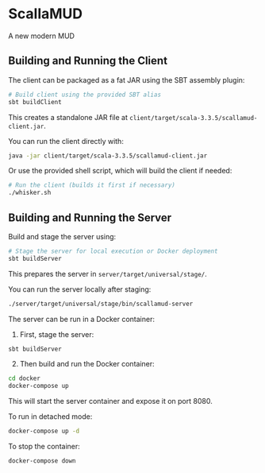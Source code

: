 # ScallaMUD

A new modern MUD

## Building and Running the Client

The client can be packaged as a fat JAR using the SBT assembly plugin:

```bash
# Build client using the provided SBT alias
sbt buildClient
```

This creates a standalone JAR file at `client/target/scala-3.3.5/scallamud-client.jar`.

You can run the client directly with:

```bash
java -jar client/target/scala-3.3.5/scallamud-client.jar
```

Or use the provided shell script, which will build the client if needed:

```bash
# Run the client (builds it first if necessary)
./whisker.sh
```

## Building and Running the Server

Build and stage the server using:

```bash
# Stage the server for local execution or Docker deployment
sbt buildServer
```

This prepares the server in `server/target/universal/stage/`.

You can run the server locally after staging:

```bash
./server/target/universal/stage/bin/scallamud-server
```

The server can be run in a Docker container:

1. First, stage the server:
```bash
sbt buildServer
```

2. Then build and run the Docker container:
```bash
cd docker
docker-compose up
```

This will start the server container and expose it on port 8080.

To run in detached mode:
```bash
docker-compose up -d
```

To stop the container:
```bash
docker-compose down
```
